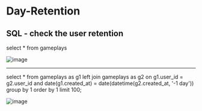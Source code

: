 # Day-Retention
SQL - check the user retention
--------------------------------------------------------------------------------------

select *
from gameplays

![image](https://user-images.githubusercontent.com/39978937/204186581-38cfcaef-6cc7-40b4-af75-67364349cdb3.png)


--------------------------------------------------------------------------------------

select *
from gameplays as g1
  left join gameplays as g2 on
    g1.user_id = g2.user_id
    and date(g1.created_at) = date(datetime(g2.created_at, '-1 day'))
group by 1
order by 1
limit 100;

![image](https://user-images.githubusercontent.com/39978937/204186908-df38e2f3-a922-47b1-98d0-a76972523aad.png)
